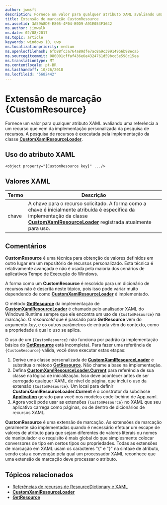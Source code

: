 ```yaml
---
author: jwmsft
description: Fornece um valor para qualquer atributo XAML avaliando uma referência a um recurso que vem da implementação personalizada da pesquisa de recursos. A pesquisa de recursos é executada pela implementação da classe CustomXamlResourceLoader.
title: Extensão de marcação CustomResource
ms.assetid: 3A59A8DE-E805-4F04-B9D9-A91E053F3642
ms.author: jimwalk
ms.date: 02/08/2017
ms.topic: article
keywords: windows 10, uwp
ms.localizationpriority: medium
ms.openlocfilehash: 6fb88fc3a764a89dfe7ac8a9c399149b6b98eca5
ms.sourcegitcommit: 086001cffaf436e6e4324761d59bcc5e598c15ea
ms.translationtype: MT
ms.contentlocale: pt-BR
ms.lasthandoff: 10/26/2018
ms.locfileid: "5682442"
---
```

# <a name="customresource-markup-extension"></a>Extensão de marcação {CustomResource}


Fornece um valor para qualquer atributo XAML avaliando uma referência a um recurso que vem da implementação personalizada da pesquisa de recursos. A pesquisa de recursos é executada pela implementação da classe [**CustomXamlResourceLoader**](https://msdn.microsoft.com/library/windows/apps/br243327).

## <a name="xaml-attribute-usage"></a>Uso do atributo XAML

``` syntax
<object property="{CustomResource key}" .../>
```

## <a name="xaml-values"></a>Valores XAML

| Termo | Descrição |
|------|-------------|
| chave | A chave para o recurso solicitado. A forma como a chave é inicialmente atribuída é específica da implementação da classe [**CustomXamlResourceLoader**](https://msdn.microsoft.com/library/windows/apps/br243327) registrada atualmente para uso. |

## <a name="remarks"></a>Comentários

**CustomResource** é uma técnica para obtenção de valores definidos em outro lugar em um repositório de recursos personalizado. Esta técnica é relativamente avançada e não é usada pela maioria dos cenários de aplicativos Tempo de Execução do Windows.

A forma como um **CustomResource** é resolvido para um dicionário de recursos não é descrita neste tópico, pois isso pode variar muito dependendo de como [**CustomXamlResourceLoader**](https://msdn.microsoft.com/library/windows/apps/br243327) é implementado.

O método [**GetResource**](https://msdn.microsoft.com/library/windows/apps/br243340) da implementação de [**CustomXamlResourceLoader**](https://msdn.microsoft.com/library/windows/apps/br243327) é chamado pelo analisador XAML do Windows Runtime sempre que ele encontra um uso de `{CustomResource}` na marcação. O *resourceId* que é passado para **GetResource** vem do argumento *key*, e os outros parâmetros de entrada vêm do contexto, como a propriedade à qual o uso se aplica.

O uso de um `{CustomResource}` não funciona por padrão (a implementação básica do [**GetResource**](https://msdn.microsoft.com/library/windows/apps/br243340) está incompleta). Para fazer uma referência de `{CustomResource}` válida, você deve executar estas etapas:

1.  Derive uma classe personalizada de [**CustomXamlResourceLoader**](https://msdn.microsoft.com/library/windows/apps/br243327) e substitua o método [**GetResource**](https://msdn.microsoft.com/library/windows/apps/br243340). Não chame a base na implementação.
2.  Defina [**CustomXamlResourceLoader.Current**](https://msdn.microsoft.com/library/windows/apps/br243328) para referência de sua classe na lógica de inicialização. Isso deve acontecer antes de ser carregado qualquer XAML de nível de página, que inclui o uso da extensão `{CustomResource}`. Um local para definir **CustomXamlResourceLoader.Current** é o construtor da subclasse [**Application**](https://msdn.microsoft.com/library/windows/apps/br242324) gerado para você nos modelos code-behind de App.xaml.
3.  Agora você pode usar as extensões `{CustomResource}` no XAML que seu aplicativo carrega como páginas, ou de dentro de dicionários de recursos XAML.

**CustomResource** é uma extensão de marcação. As extensões de marcação geralmente são implementadas quando é necessário efetuar um escape de valores de atributo para que sejam diferentes de valores literais ou nomes de manipulador e o requisito é mais global do que simplesmente colocar conversores de tipo em certos tipos ou propriedades. Todas as extensões de marcação em XAML usam os caracteres "\{" e "\}" na sintaxe de atributo, sendo esta a convenção pela qual um processador XAML reconhece que uma extensão de marcação deve processar o atributo.

## <a name="related-topics"></a>Tópicos relacionados

* [Referências de recursos de ResourceDictionary e XAML](https://msdn.microsoft.com/library/windows/apps/mt187273)
* [**CustomXamlResourceLoader**](https://msdn.microsoft.com/library/windows/apps/br243327)
* [**GetResource**](https://msdn.microsoft.com/library/windows/apps/br243340)


